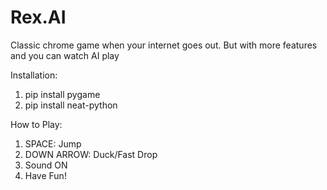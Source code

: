 # Rex.AI
Classic chrome game when your internet goes out. But with more features and you can watch AI play 

Installation:
1. pip install pygame
2. pip install neat-python

How to Play:
1. SPACE: Jump
2. DOWN ARROW: Duck/Fast Drop
3. Sound ON
4. Have Fun!
